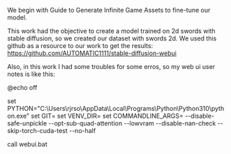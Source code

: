 We begin with Guide to Generate Infinite Game Assets to fine-tune our model.

This work had the objective to create a model trained on 2d swords with stable diffusion, so we created our dataset with swords 2d. We used this github as a resource to our work to get the results: https://github.com/AUTOMATIC1111/stable-diffusion-webui

Also, in this work I had some troubles for some erros, so my web ui user notes is like this:

@echo off

set PYTHON="C:\Users\rjrso\AppData\Local\Programs\Python\Python310\python.exe"
set GIT=
set VENV_DIR=
set COMMANDLINE_ARGS= --disable-safe-unpickle --opt-sub-quad-attention --lowvram --disable-nan-check --skip-torch-cuda-test --no-half

call webui.bat
